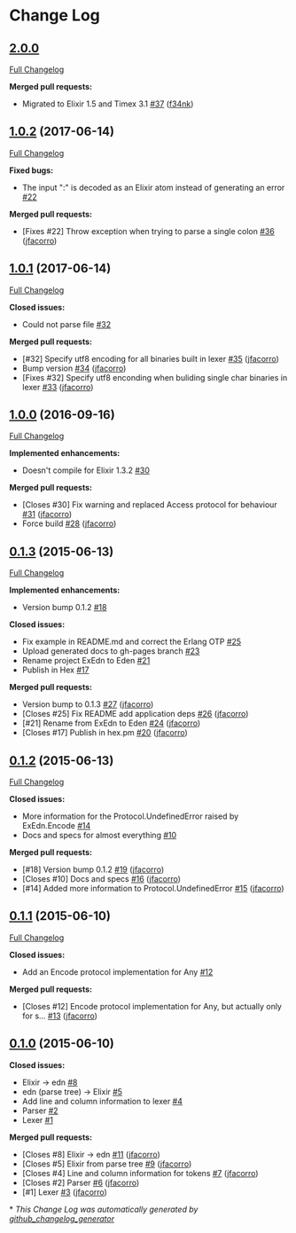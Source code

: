 # Change Log

## [2.0.0](https://github.com/jfacorro/eden/tree/2.0.0)

[Full Changelog](https://github.com/jfacorro/eden/compare/1.0.2...2.0.0)

**Merged pull requests:**

- Migrated to Elixir 1.5 and Timex 3.1 [\#37](https://github.com/jfacorro/Eden/pull/37) ([f34nk](https://github.com/f34nk))

## [1.0.2](https://github.com/jfacorro/eden/tree/1.0.2) (2017-06-14)
[Full Changelog](https://github.com/jfacorro/eden/compare/1.0.1...1.0.2)

**Fixed bugs:**

- The input ":" is decoded as an Elixir atom instead of generating an error [\#22](https://github.com/jfacorro/Eden/issues/22)

**Merged pull requests:**

- \[Fixes \#22\] Throw exception when trying to parse a single colon [\#36](https://github.com/jfacorro/Eden/pull/36) ([jfacorro](https://github.com/jfacorro))

## [1.0.1](https://github.com/jfacorro/eden/tree/1.0.1) (2017-06-14)
[Full Changelog](https://github.com/jfacorro/eden/compare/1.0.0...1.0.1)

**Closed issues:**

- Could not parse file [\#32](https://github.com/jfacorro/Eden/issues/32)

**Merged pull requests:**

- \[\#32\] Specify utf8 encoding for all binaries built in lexer [\#35](https://github.com/jfacorro/Eden/pull/35) ([jfacorro](https://github.com/jfacorro))
- Bump version [\#34](https://github.com/jfacorro/Eden/pull/34) ([jfacorro](https://github.com/jfacorro))
- \[Fixes \#32\] Specify utf8 enconding when buliding single char binaries in lexer [\#33](https://github.com/jfacorro/Eden/pull/33) ([jfacorro](https://github.com/jfacorro))

## [1.0.0](https://github.com/jfacorro/eden/tree/1.0.0) (2016-09-16)
[Full Changelog](https://github.com/jfacorro/eden/compare/0.1.3...1.0.0)

**Implemented enhancements:**

- Doesn't compile for Elixir 1.3.2 [\#30](https://github.com/jfacorro/Eden/issues/30)

**Merged pull requests:**

- \[Closes \#30\] Fix warning and replaced Access protocol for behaviour [\#31](https://github.com/jfacorro/Eden/pull/31) ([jfacorro](https://github.com/jfacorro))
- Force build [\#28](https://github.com/jfacorro/Eden/pull/28) ([jfacorro](https://github.com/jfacorro))

## [0.1.3](https://github.com/jfacorro/eden/tree/0.1.3) (2015-06-13)
[Full Changelog](https://github.com/jfacorro/eden/compare/0.1.2...0.1.3)

**Implemented enhancements:**

- Version bump 0.1.2 [\#18](https://github.com/jfacorro/Eden/issues/18)

**Closed issues:**

- Fix example in README.md and correct the Erlang OTP [\#25](https://github.com/jfacorro/Eden/issues/25)
- Upload generated docs to gh-pages branch  [\#23](https://github.com/jfacorro/Eden/issues/23)
- Rename project ExEdn to Eden [\#21](https://github.com/jfacorro/Eden/issues/21)
- Publish in Hex [\#17](https://github.com/jfacorro/Eden/issues/17)

**Merged pull requests:**

- Version bump to 0.1.3 [\#27](https://github.com/jfacorro/Eden/pull/27) ([jfacorro](https://github.com/jfacorro))
- \[Closes \#25\] Fix README add application deps [\#26](https://github.com/jfacorro/Eden/pull/26) ([jfacorro](https://github.com/jfacorro))
- \[\#21\] Rename from ExEdn to Eden [\#24](https://github.com/jfacorro/Eden/pull/24) ([jfacorro](https://github.com/jfacorro))
- \[Closes \#17\] Publish in hex.pm [\#20](https://github.com/jfacorro/Eden/pull/20) ([jfacorro](https://github.com/jfacorro))

## [0.1.2](https://github.com/jfacorro/eden/tree/0.1.2) (2015-06-13)
[Full Changelog](https://github.com/jfacorro/eden/compare/0.1.1...0.1.2)

**Closed issues:**

- More information for the Protocol.UndefinedError raised by ExEdn.Encode [\#14](https://github.com/jfacorro/Eden/issues/14)
- Docs and specs for almost everything [\#10](https://github.com/jfacorro/Eden/issues/10)

**Merged pull requests:**

- \[\#18\] Version bump 0.1.2 [\#19](https://github.com/jfacorro/Eden/pull/19) ([jfacorro](https://github.com/jfacorro))
- \[Closes \#10\] Docs and specs [\#16](https://github.com/jfacorro/Eden/pull/16) ([jfacorro](https://github.com/jfacorro))
- \[\#14\] Added more information to Protocol.UndefinedError [\#15](https://github.com/jfacorro/Eden/pull/15) ([jfacorro](https://github.com/jfacorro))

## [0.1.1](https://github.com/jfacorro/eden/tree/0.1.1) (2015-06-10)
[Full Changelog](https://github.com/jfacorro/eden/compare/0.1.0...0.1.1)

**Closed issues:**

- Add an Encode protocol implementation for Any [\#12](https://github.com/jfacorro/Eden/issues/12)

**Merged pull requests:**

- \[Closes \#12\] Encode protocol implementation for Any, but actually only for s… [\#13](https://github.com/jfacorro/Eden/pull/13) ([jfacorro](https://github.com/jfacorro))

## [0.1.0](https://github.com/jfacorro/eden/tree/0.1.0) (2015-06-10)
**Closed issues:**

- Elixir -\> edn [\#8](https://github.com/jfacorro/Eden/issues/8)
- edn \(parse tree\) -\> Elixir  [\#5](https://github.com/jfacorro/Eden/issues/5)
- Add line and column information to lexer [\#4](https://github.com/jfacorro/Eden/issues/4)
- Parser [\#2](https://github.com/jfacorro/Eden/issues/2)
- Lexer [\#1](https://github.com/jfacorro/Eden/issues/1)

**Merged pull requests:**

- \[Closes \#8\] Elixir -\> edn [\#11](https://github.com/jfacorro/Eden/pull/11) ([jfacorro](https://github.com/jfacorro))
- \[Closes \#5\] Elixir from parse tree [\#9](https://github.com/jfacorro/Eden/pull/9) ([jfacorro](https://github.com/jfacorro))
- \[Closes \#4\] Line and column information for tokens [\#7](https://github.com/jfacorro/Eden/pull/7) ([jfacorro](https://github.com/jfacorro))
- \[Closes \#2\] Parser [\#6](https://github.com/jfacorro/Eden/pull/6) ([jfacorro](https://github.com/jfacorro))
- \[\#1\] Lexer [\#3](https://github.com/jfacorro/Eden/pull/3) ([jfacorro](https://github.com/jfacorro))



\* *This Change Log was automatically generated by [github_changelog_generator](https://github.com/skywinder/Github-Changelog-Generator)*
